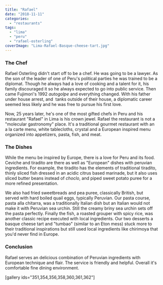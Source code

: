 ```yaml
---
title: "Rafael"
date: "2018-11-11"
categories: 
  - "restaurants"
tags: 
  - "lima"
  - "peru"
  - "rafael-osterling"
coverImage: "Lima-Rafael-Basque-cheese-tart.jpg"
---
```


### The Chef

Rafael Osterling didn't start off to be a chef. He was going to be a lawyer. As the son of the leader of one of Peru's political parties he was trained to be a diplomat. Though he always had a love of cooking and a talent for it, his family discouraged it so he always expected to go into public service. Then came Fujimori's 1992 _autogolpe_ and everything changed. With his father under house arrest, and  tanks outside of their house, a diplomatic career seemed less likely and he was free to pursue his first love.

Now, 25 years later, he's one of the most gifted chefs in Peru and his restaurant "Rafael" in Lima is his crown jewel. Rafael the restaurant is not a "molecular gastronomy" place. It's a traditional gourmet restaurant with an a la carte menu, white tablecloths, crystal and a European inspired menu organized into appetizers, pasta, fish, and meat.

### The Dishes

While the menu be inspired by Europe, there is a love for Peru and its food. Ceviche and tiradito are there as well as "European" dishes with peruvian ingredients. For example, the tiradito has the elements of traditional tiradito, thinly sliced fish dressed in an acidic citrus based marinade, but it also uses sliced butter beans instead of _choclo_, and piped sweet potato puree for a more refined presentation.

We also had fried sweetbreads and pea puree, classically British, but served with hard boiled quail eggs, typically Peruvian. Our pasta course, pasta alla chitarra, was a traditionally Italian dish but an Italian would not make it with Peruvian sea urchin. Still the creamy briny sea urchin sets off the pasta perfectly. Finally the fish, a roasted grouper with spicy rice, was another classic recipe executed with local ingredients. Our two desserts a basque cheese tart and "tumbao" (similar to an Eton mess) stuck more to their traditional inspirations but still used local ingredients like chirimoya that you'd never find in Europe.

### Conclusion

Rafael serves an delicious combination of Peruvian ingredients with European technique and flair. The service is friendly and helpful. Overall it's comfortable fine dining environment.

\[gallery ids="351,354,356,358,360,361,362"\]
